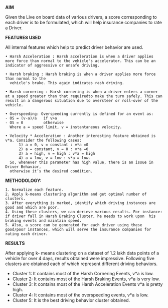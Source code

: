 **AIM**

Given the Live on board data of various drivers, a score corresponding to each driver is to be formulated, which will help insurance companies to rate a Driver. 

**FEATURES USED**

All internal features which help to predict driver behavior are used. 

    • Harsh Acceleration : Harsh acceleration is when a driver applies more force than normal to the vehicle's accelerator. This can be an indicator of aggressive or unsafe driving.
      
    • Harsh braking : Harsh braking is when a driver applies more force than normal to the
      vehicle's brake. This again indicates rash driving. 
      
    • Harsh cornering : Harsh cornering is when a driver enters a corner at a speed greater than that requiredto make the turn safely. This can result in a dangerous situation due to oversteer or roll-over of the vehicle.
      
    • Overspeeding: Overspeeding currently is defined for an event as: 
    - OS = (v-a)/a   if v>a
    - OS = 0         otherwise 
      Where a = speed limit, v = instantaneous velocity.
      
    • Velocity * Acceleration : Another interesting feature obtained is v*a. Consider the following cases:
          1) a = 0, v = constant : v*a =0
          2) a = constant, v = 0 : v*a =0
          3) a = high, v = high : v*a = high
          4) a = low, v = low : v*a = low.
      So, whenever this parameter has high value, there is an issue in Driver Behavior,
      otherwise it’s the desired condition.

**METHODOLOGY:**

    1. Normalize each feature.
    2. Apply k-means clustering algorithm and get optimal number of clusters.
    3. After everything is marked, identify which driving instances are good and which are poor.
    4. Using these clusters, we can derieve various results. For instance: if driver fall in Harsh Braking Cluster, he needs to work upon  his braking events and maintain speed. 
    5. Also, a score can be generated for each driver using these good/poor instances, which will serve the insurance companies for rating each driver.
       
**RESULTS**

After applying k- means clustering on a dataset of 1.2 lakh data points of a vehicle for
over 4 days, results obtained were impressive. Following five clusters are obtained each of which
represent different driving behaviors.
 - Cluster 1: It contains most of the Harsh Cornering Events, v*a is low.
 - Cluster 2: It contains most of the Harsh Braking Events, v*a is very low.
 - Cluster 3: It contains most of the Harsh Acceleration Events v*a is pretty high.
 - Cluster 4: It contains most of the overspeeding events, v*a is low.
 - Cluster 5: It is the best driving behavior cluster obtained.

